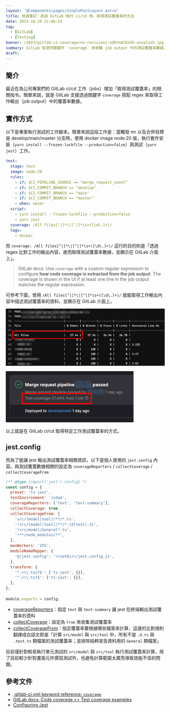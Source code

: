 ```yaml
---
layout: '@Components/pages/SinglePostLayout.astro'
title: 快速筆記：透過 GitLab 執行 ci/cd 時，取得測試覆蓋率的方法
date: 2023-10-20 21:06:53
tag:
  - [GitLab]
  - [Testing]
banner: /2023/gitlab-ci-coverage/no-revisions-oQEVnA7D3Uk-unsplash.jpg
summary: GitLab 有提供關鍵字 `coverage` 來收集 job output 中的測試覆蓋率數據，這篇筆記會解說使用方式
draft:
---
```


## 簡介

最近在為公司專案們的 GitLab ci/cd 工作（jobs）增加「取得測試覆蓋率」的相關指令。簡單來說，就是 GitLab 支援透過關鍵字 `coverage` 搭配 regex 來取得工作輸出（job output）中的覆蓋率數據。

## 實作方式

以下是專案執行測試的工作腳本。簡單來說這段工作是：當觸發 mr 以及合併目標是 develop/main/master 分支時，使用 docker image node:20 版，執行套件安裝（`yarn install --frozen-lockfile --production=false`）與測試（`yarn jest`）工作。

```yml
test:
  stage: test
  image: node:20
  rules:
    - if: $CI_PIPELINE_SOURCE == "merge_request_event"
    - if: $CI_COMMIT_BRANCH == "develop"
    - if: $CI_COMMIT_BRANCH == "main"
    - if: $CI_COMMIT_BRANCH == "master"
    - when: never
  script:
    - yarn install --frozen-lockfile --production=false
    - yarn jest
  coverage: /All files[^|]*\|[^|]*\s+([\d\.]+)/
  tags:
    - docker
```

而 `coverage: /All files[^|]*\|[^|]*\s+([\d\.]+)/` 這行的目的則是「透過 regex 比對工作的輸出內容，進而取得測試覆蓋率數據，並顯示在 GitLab 介面上」。

> GitLab docs: Use `coverage` with a custom regular expression to configure **how code coverage is extracted from the job output**. The coverage is shown in the UI if at least one line in the job output matches the regular expression.

可參考下圖，使用 `/All files[^|]*\|[^|]*\s+([\d\.]+)/` 就能取得工作輸出內容中描述測試覆蓋率的資料，並顯示在 GitLab 介面上。

![GitLab ci/cd job result](/2023/gitlab-ci-coverage/job-result.png)

![GitLab show test coverage](/2023/gitlab-ci-coverage/show-doverage.png)

以上就是在 GitLab ci/cd 取得特定工作測試覆蓋率的方式。

## jest.config

而為了能讓 jest 輸出測試覆蓋率相關資訊，以下是個人使用的 `jest.config` 內容。與測試覆蓋數據相關的設定為 `coverageReporters` / `collectCoverage` / `collectCoverageFrom`

```js
/** @type {import('jest').Config} */
const config = {
  preset: 'ts-jest',
  testEnvironment: 'jsdom',
  coverageReporters: ['text', 'text-summary'],
  collectCoverage: true,
  collectCoverageFrom: [
    'src/(model|tool)/**/*.ts',
    '!src/(model|tool)/**/*.(d|test).ts',
    '!src/model/General*.ts',
    '!**/node_modules/**',
  ],
  maxWorkers: '25%',
  moduleNameMapper: {
    '@/jest.config': '<rootDir>/jest.config.js',
  },
  transform: {
    '^.+\\.tsx?$': ['ts-jest', {}],
    '^.+\\.ts?$': ['ts-jest', {}],
  },
};

module.exports = config;
```

- [coverageReporters](https://jestjs.io/docs/configuration#coveragereporters-arraystring--string-options)：指定 `text` 與 `text-summary` 讓 jest 在終端輸出測試覆蓋率的資料
- [collectCoverage](https://jestjs.io/docs/configuration#collectcoverage-boolean)：設定為 `true` 來收集測試覆蓋率
- [collectCoverageFrom](https://jestjs.io/docs/configuration#collectcoveragefrom-array)：指定覆蓋率要根據哪些檔案來計算，這邊的比對規則翻譯成白話文即是「計算 `src/model` 與 `src/tool` 中，所有不是 `.d.ts` 與 `.test.ts` 類檔案的測試覆蓋率；並排除純粹宣告資料用的 `General` 類檔案」

目前僅針對較易執行單元測試的 `src/model` 與 `src/tool` 執行測試覆蓋率計算，除了目前較少針對畫面元件撰寫測試外，也避免計算範圍太廣而導致效能不佳的問題。

## 參考文件

- [.gitlab-ci.yml keyword reference: `coverage`](https://docs.gitlab.com/ee/ci/yaml/?query=coverage)
- [GitLab docs: Code coverage >> Test coverage examples](https://docs.gitlab.com/ee/ci/testing/code_coverage.html#test-coverage-examples)
- [Configuring Jest](https://jestjs.io/docs/configuration)

